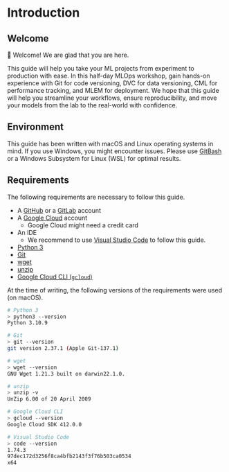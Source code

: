 # Introduction

## Welcome

👋 Welcome! We are glad that you are here. 

This guide will help you take your ML projects from experiment to production
with ease. In this half-day MLOps workshop, gain hands-on experience with Git
for code versioning, DVC for data versioning, CML for performance tracking, and
MLEM for deployment. We hope that this guide will help you streamline your
workflows, ensure reproducibility, and move your models from the lab to the
real-world with confidence.

## Environment

This guide has been written with macOS and Linux operating systems in mind. If
you use Windows, you might encounter issues. Please use
[GitBash](https://gitforwindows.org/) or a Windows Subsystem for Linux (WSL) for
optimal results.

## Requirements

The following requirements are necessary to follow this guide.

- A [GitHub](https://github.com/) or a [GitLab](https://gitlab.com/) account
- A [Google Cloud](https://console.cloud.google.com/) account
    - Google Cloud might need a credit card
- An IDE
    - We recommend to use [Visual Studio Code](https://code.visualstudio.com/)
      to follow this guide.
- [Python 3](https://www.python.org/downloads/)
- [Git](https://git-scm.com/)
- [wget](https://linux.die.net/man/1/wget)
- [unzip](https://linux.die.net/man/1/unzip)
- [Google Cloud CLI (`gcloud`)](https://cloud.google.com/sdk/docs/install-sdk)

At the time of writing, the following versions of the requirements were used (on
macOS).

```sh title="In a terminal, execute the following command(s)"
# Python 3
> python3 --version
Python 3.10.9

# Git
> git --version
git version 2.37.1 (Apple Git-137.1)

# wget
> wget --version
GNU Wget 1.21.3 built on darwin22.1.0.

# unzip
> unzip -v       
UnZip 6.00 of 20 April 2009

# Google Cloud CLI
> gcloud --version
Google Cloud SDK 412.0.0

# Visual Studio Code
> code --version
1.74.3
97dec172d3256f8ca4bfb2143f3f76b503ca0534
x64
```
